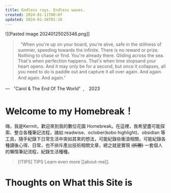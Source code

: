 ```yaml
---
title: Endless rays. Endless waves.
created: 2024-01-11T00:07
updated: 2024-01-26T01:10
---
```

![[Pasted image 20240125025346.png]]
>〝When you're up on your board, you're alive, safe in the stillness of summer, speeding towards the infinite. There is no reward or prize. Nothing to chase or find. You're already there. Gliding across the sea. That's when perfection happens. That's when time stopsand your heart opens. And it may only be for a second, but once it collapses, all you need to do is paddle out and capture it all over again. And again. And again. And again.〞

— 〝Carol & The End Of The World〞,　2023

# Welcome to my Homebreak！

嗨，我是Kermit，歡迎來到我的數位花園 Homebreak。在這裡，我希望盡可能探索、整合各種筆記流程，諸如 readwise、october(kobo highlight)、obsidian 等工具，隨手紀錄下日常生活中突如其來的想法，可能紀錄些衝浪相關，可能紀錄各種讀後心得、日常，也不排斥產出技術相關文章，總之就是實現 ~~(折騰)~~ 一套個人的懶惰筆記流程，紀錄生活種種。

> [!TIPS] TIPS 
> Learn even more  [[about-me]].

# Thoughts on What this Site is





